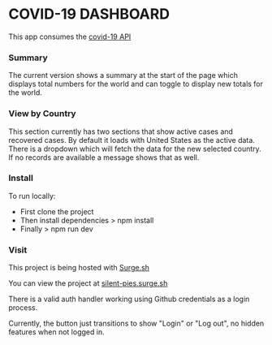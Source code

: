 # COVID-19 DASHBOARD

This app consumes the [covid-19 API](https://covid19api.com/)

### Summary

The current version shows a summary at the start of the page which displays total numbers for the world and can toggle to display new totals for the world.

### View by Country

This section currently has two sections that show active cases and recovered cases. By default it loads with United States as the active data. There is a dropdown which will fetch the data for the new selected country. If no records are available a message shows that as well.

### Install

To run locally: 
- First clone the project
- Then install dependencies > npm install
- Finally > npm run dev

### Visit

This project is being hosted with [Surge.sh](https://surge.sh)

You can view the project at [silent-pies.surge.sh](silent-pies.surge.sh)

There is a valid auth handler working using Github credentials as a login process. 

Currently, the button just transitions to show "Login" or "Log out", no hidden features when not logged in.
